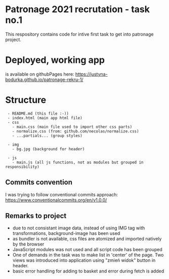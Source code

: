 # Patronage 2021 recrutation - task no.1

This respository contains code for intive first task to get into patronage project.

# Deployed, working app

is available on githubPages here: https://justyna-bodurka.github.io/patronage-rekru-1/
# Structure

```
 - README.md (this file :-))
 - index.html (main app html file)
 - css 
   - main.css (main file used to import other css parts)
   - normalize.css (from: github.com/necolas/normalize.css)
   - ...partials... (group styles)

 - img 
   - bg.jpg (background for header)

 - js 
   - main.js (all js functions, not as modules but grouped in responsibility)
```
## Commits convention

I was trying to follow conventional commits approach: https://www.conventionalcommits.org/en/v1.0.0/

## Remarks to project

- due to not consistant image data, instead of using IMG tag with transformations, background-image has been used
- as bundler is not available, css files are atomized and imported natively by the browser
- JavaScript modules was not used and all script code has been grouped
- One of demands in the task was to make list in 'center' of the page. Two views was introduced into application using "zmień widok" button in header.
- basic error handling for adding to basket and error during fetch is added